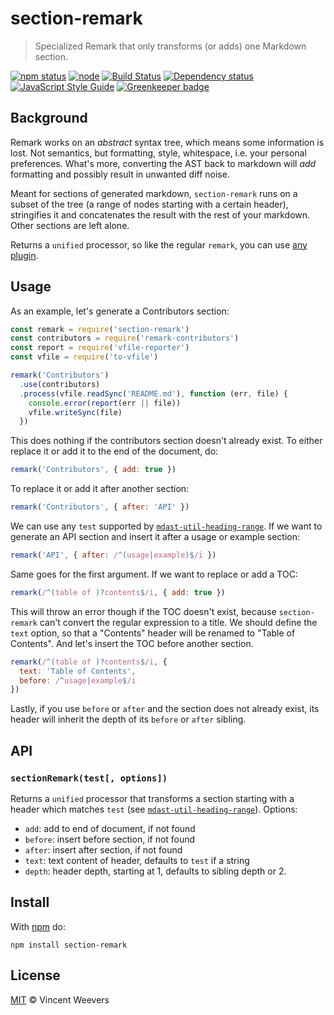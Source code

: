 # section-remark

> Specialized Remark that only transforms (or adds) one Markdown section.

[![npm status](http://img.shields.io/npm/v/section-remark.svg?style=flat-square)](https://www.npmjs.org/package/section-remark)
[![node](https://img.shields.io/node/v/section-remark.svg?style=flat-square)](https://www.npmjs.org/package/section-remark)
[![Build Status](https://img.shields.io/travis/vweevers/section-remark.svg?style=flat-square)](http://travis-ci.org/vweevers/section-remark)
[![Dependency status](https://img.shields.io/david/vweevers/section-remark.svg?style=flat-square)](https://david-dm.org/vweevers/section-remark)
[![JavaScript Style Guide](https://img.shields.io/badge/code_style-standard-brightgreen.svg?style=flat-square)](https://standardjs.com) [![Greenkeeper badge](https://badges.greenkeeper.io/vweevers/section-remark.svg)](https://greenkeeper.io/)

## Background

Remark works on an *abstract* syntax tree, which means some information is lost. Not semantics, but formatting, style, whitespace, i.e. your personal preferences. What's more, converting the AST back to markdown will *add* formatting and possibly result in unwanted diff noise.

Meant for sections of generated markdown, `section-remark` runs on a subset of the tree (a range of nodes starting with a certain header), stringifies it and concatenates the result with the rest of your markdown. Other sections are left alone.

Returns a `unified` processor, so like the regular `remark`, you can use [any plugin](https://github.com/remarkjs/remark/blob/master/doc/plugins.md).

## Usage

As an example, let's generate a Contributors section:

```js
const remark = require('section-remark')
const contributors = require('remark-contributors')
const report = require('vfile-reporter')
const vfile = require('to-vfile')

remark('Contributors')
  .use(contributors)
  .process(vfile.readSync('README.md'), function (err, file) {
    console.error(report(err || file))
    vfile.writeSync(file)
  })
```

This does nothing if the contributors section doesn't already exist. To either replace it or add it to the end of the document, do:

```js
remark('Contributors', { add: true })
```

To replace it or add it after another section:

```js
remark('Contributors', { after: 'API' })
```

We can use any `test` supported by [`mdast-util-heading-range`](https://github.com/syntax-tree/mdast-util-heading-range). If we want to generate an API section and insert it after a usage or example section:

```js
remark('API', { after: /^(usage|example)$/i })
```

Same goes for the first argument. If we want to replace or add a TOC:

```js
remark(/^(table of )?contents$/i, { add: true })
```

This will throw an error though if the TOC doesn't exist, because `section-remark` can't convert the regular expression to a title. We should define the `text` option, so that a "Contents" header will be renamed to "Table of Contents". And let's insert the TOC before another section.

```js
remark(/^(table of )?contents$/i, {
  text: 'Table of Contents',
  before: /^usage|example$/i
})
```

Lastly, if you use `before` or `after` and the section does not already exist, its header will inherit the depth of its `before` or `after` sibling.

## API

### `sectionRemark(test[, options])`

Returns a `unified` processor that transforms a section starting with a header which matches `test` (see [`mdast-util-heading-range`](https://github.com/syntax-tree/mdast-util-heading-range)). Options:

- `add`: add to end of document, if not found
- `before`: insert before section, if not found
- `after`: insert after section, if not found
- `text`: text content of header, defaults to `test` if a string
- `depth`: header depth, starting at 1, defaults to sibling depth or 2.

## Install

With [npm](https://npmjs.org) do:

```
npm install section-remark
```

## License

[MIT](http://opensource.org/licenses/MIT) © Vincent Weevers
